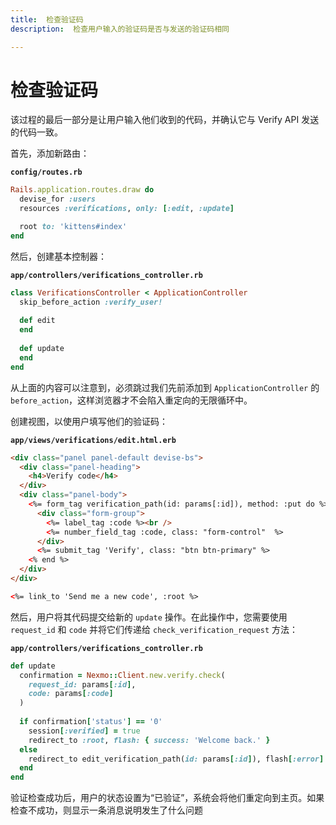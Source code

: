 ```yaml
---
title:  检查验证码
description:  检查用户输入的验证码是否与发送的验证码相同

---
```


检查验证码
=====

该过程的最后一部分是让用户输入他们收到的代码，并确认它与 Verify API 发送的代码一致。

首先，添加新路由：

**`config/routes.rb`** 

```ruby
Rails.application.routes.draw do
  devise_for :users
  resources :verifications, only: [:edit, :update]

  root to: 'kittens#index'
end
```

然后，创建基本控制器：

**`app/controllers/verifications_controller.rb`** 

```ruby
class VerificationsController < ApplicationController
  skip_before_action :verify_user!
 
  def edit
  end
 
  def update
  end
end
```

从上面的内容可以注意到，必须跳过我们先前添加到 `ApplicationController` 的 `before_action`，这样浏览器才不会陷入重定向的无限循环中。

创建视图，以使用户填写他们的验证码：

**`app/views/verifications/edit.html.erb`** 

```html
<div class="panel panel-default devise-bs">
  <div class="panel-heading">
    <h4>Verify code</h4>
  </div>
  <div class="panel-body">
    <%= form_tag verification_path(id: params[:id]), method: :put do %>
      <div class="form-group">
        <%= label_tag :code %><br />
        <%= number_field_tag :code, class: "form-control"  %>
      </div>
      <%= submit_tag 'Verify', class: "btn btn-primary" %>
    <% end %>
  </div>
</div>

<%= link_to 'Send me a new code', :root %>
```

然后，用户将其代码提交给新的 `update` 操作。在此操作中，您需要使用 `request_id` 和 `code` 并将它们传递给 `check_verification_request` 方法：

**`app/controllers/verifications_controller.rb`** 

```ruby
def update
  confirmation = Nexmo::Client.new.verify.check(
    request_id: params[:id],
    code: params[:code]
  )
 
  if confirmation['status'] == '0'
    session[:verified] = true
    redirect_to :root, flash: { success: 'Welcome back.' }
  else
    redirect_to edit_verification_path(id: params[:id]), flash[:error] = confirmation['error_text'] 
  end
end
```

验证检查成功后，用户的状态设置为“已验证”，系统会将他们重定向到主页。如果检查不成功，则显示一条消息说明发生了什么问题

